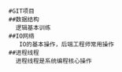       #GIT项目
       ##数据结构
         逻辑基本训练
       ##IO网络
          IO的基本操作，后端工程师常用操作
       ##进程线程
         进程线程是系统编程核心操作